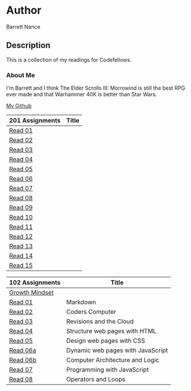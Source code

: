 # Author
Barrett Nance

## Description
This is a collection of my readings for Codefellows.

### About Me
I'm Barrett and I think The Elder Scrolls III: Morrowind is still the best RPG ever made and that Warhammer 40K is better than Star Wars.

[My Github](https://github.com/baxance)

201 Assignments | Title
----------------|------
[Read 01]() |
[Read 02]() |
[Read 03]() |
[Read 04]() |
[Read 05]() |
[Read 06]() |
[Read 07]() |
[Read 08]() |
[Read 09]() |
[Read 10]() |
[Read 11]() |
[Read 12]() |
[Read 13]() |
[Read 14]() |
[Read 15]() |







102 Assignments | Title
--------------------------|----------
[Growth Mindset](Growth_Mindset.md) |
[Read 01](Read01_Markdown.md) | Markdown
[Read 02](Read02_Coders_Computer.md) | Coders Computer
[Read 03](Read03_Revisions_Cloud.md) | Revisions and the Cloud
[Read 04](Read04_Structure_HTML.md) | Structure web pages with HTML
[Read 05](Read05_Design_CSS.md) | Design web pages with CSS
[Read 06a](Read06a_Dynamic_JS.md) | Dynamic web pages with JavaScript
[Read 06b](Read06b_Computer_Architecture_Logic.md) | Computer Architecture and Logic
[Read 07](Read07_Programming_JS.md) | Programming with JavaScript
[Read 08](Read08_Operators_Loops) | Operators and Loops